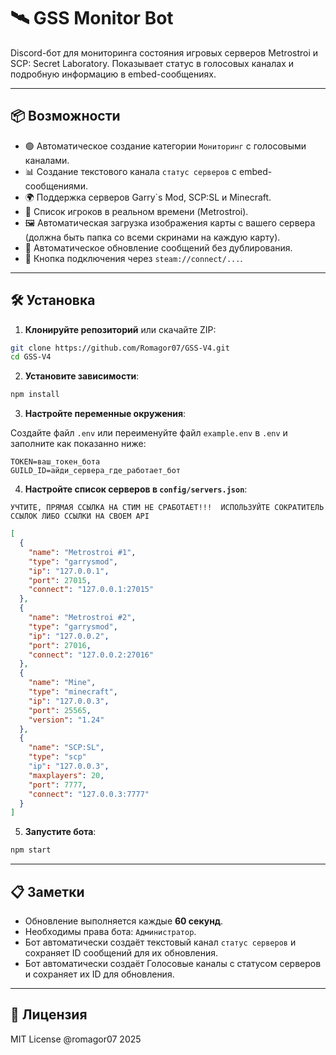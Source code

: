 # 🛰️ GSS Monitor Bot

Discord-бот для мониторинга состояния игровых серверов Metrostroi и SCP: Secret Laboratory. Показывает статус в голосовых каналах и подробную информацию в embed-сообщениях.

---

## 📦 Возможности

- 🟢 Автоматическое создание категории `Мониторинг` с голосовыми каналами.
- 📊 Создание текстового канала `статус серверов` с embed-сообщениями.
- 🌍 Поддержка серверов Garry`s Mod, SCP:SL и Minecraft.
- 👥 Список игроков в реальном времени (Metrostroi).
- 🖼️ Автоматическая загрузка изображения карты с вашего сервера (должна быть папка со всеми скринами на каждую карту).
- 🔁 Автоматическое обновление сообщений без дублирования.
- 🔗 Кнопка подключения через `steam://connect/...`.

---

## 🛠️ Установка

1. **Клонируйте репозиторий** или скачайте ZIP:

```bash
git clone https://github.com/Romagor07/GSS-V4.git
cd GSS-V4
```

2. **Установите зависимости**:

```bash
npm install
```

3. **Настройте переменные окружения**:

Создайте файл `.env` или переименуйте файл `example.env` в `.env` и заполните как показанно ниже:

```env
TOKEN=ваш_токен_бота
GUILD_ID=айди_сервера_где_работает_бот
```

4. **Настройте список серверов в `config/servers.json`**:

`УЧТИТЕ, ПРЯМАЯ ССЫЛКА НА СТИМ НЕ СРАБОТАЕТ!!!  ИСПОЛЬЗУЙТЕ СОКРАТИТЕЛЬ ССЫЛОК ЛИБО ССЫЛКИ НА СВОЕМ API`

```json
[
  {
    "name": "Metrostroi #1",
    "type": "garrysmod",
    "ip": "127.0.0.1",
    "port": 27015,
    "connect": "127.0.0.1:27015"
  },
  {
    "name": "Metrostroi #2",
    "type": "garrysmod",
    "ip": "127.0.0.2",
    "port": 27016,
    "connect": "127.0.0.2:27016"
  },
  {
    "name": "Mine",
    "type": "minecraft",
    "ip": "127.0.0.3",
    "port": 25565,
    "version": "1.24"
  },
  {
    "name": "SCP:SL",
    "type": "scp"
    "ip": "127.0.0.3",
    "maxplayers": 20,
    "port": 7777,
    "connect": "127.0.0.3:7777"
  }
]
```

5. **Запустите бота**:

```bash
npm start
```

---

## 📋 Заметки

- Обновление выполняется каждые **60 секунд**.
- Необходимы права бота: `Администратор`.
- Бот автоматически создаёт текстовый канал `статус серверов` и сохраняет ID сообщений для их обновления.
- Бот автоматически создаёт Голосовые каналы с статусом серверов и сохраняет их ID для обновления.

---

## 📃 Лицензия

MIT License @romagor07 2025
